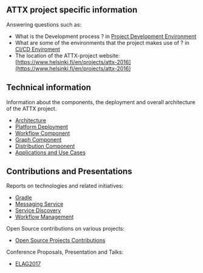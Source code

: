## ATTX project specific information

Answering questions such as:

* What is the Development process ? in [Project Development Environment](Project-Development-Environment.md)
* What are some of the environments that the project makes use of ? in [CI/CD Enviroment](CI-CD-Enviroment.md)
* The location of the ATTX-project website: [https://www.helsinki.fi/en/projects/attx-2016](https://www.helsinki.fi/en/projects/attx-2016)

## Technical information

Information about the components, the deployment and overall architecture of the ATTX project.

* [Architecture](Architecture.md)
* [Platform Deployment](Platform-Deployment.md)
* [Workflow Component](Workflow-Component.md)
* [Graph Component](Graph-Component.md)
* [Distribution Component](Distribution-Component.md)
* [Applications and Use Cases](Applications-and-Use-Cases.md)

## Contributions and Presentations

Reports on technologies and related initiatives:
  * [Gradle](Gradle.md)
  * [Messaging Service](Messaging-Service.md)
  * [Service Discovery](Service-Discovery.md)
  * [Workflow Management](Workflow-Management-Tools.md)

Open Source contributions on various projects:

* [Open Source Projects Contributions](Contributions.md)

Conference Proposals, Presentation and Talks:

* [ELAG2017](ELAG-2017.md)

